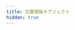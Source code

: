 ```yaml
---
title: 位置情報オブジェクト
hidden: true
---
```


<!-- 位置情報オブジェクトとは何か、どのように使用できるかについて説明します。スクロール復元などのハウツーもいくつか紹介する予定です。 -->

